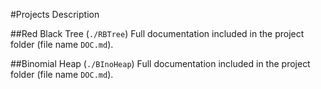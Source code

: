 #Projects Description

##Red Black Tree (`./RBTree`)
Full documentation included in the project folder (file name `DOC.md`).

##Binomial Heap (`./BInoHeap`)
Full documentation included in the project folder (file name `DOC.md`).
